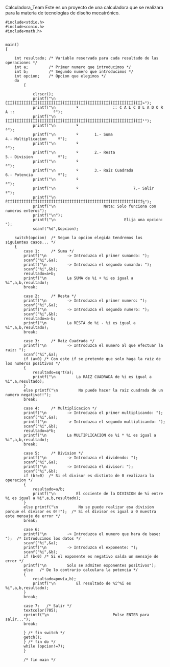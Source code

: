 Calculadora_Team
Este es un proyecto de una calculadora que se realizara para la materia de tecnologías de diseño mecatrónico.

	
	#include<stdio.h>
	#include<conio.h>
	#include<math.h>
 

	main()
	{

		int resultado; /* Variable reservada para cada resultado de las operaciones */
		int a;         /* Primer numero que introducimos */
		int b;         /* Segundo numero que introducimos */
		int opcion;    /* Opcion que elegimos */
		do
			{
		
				clrscr();
				printf("\n         ÉÍÍÍÍÍÍÍÍÍÍÍÍÍÍÍÍÍÍÍÍÍÍÍÍÍÍÍÍÍÍÍÍÍÍÍÍÍÍÍÍÍÍÍÍÍÍÍÍÍÍÍÍÍÍÍÍÍÍÍ»");
				printf("\n         º               :: C A L C U L A D O R A ::                 º");
				printf("\n         ÌÍÍÍÍÍÍÍÍÍÍÍÍÍÍÍÍÍÍÍÍÍÍÍÍÍÍÍÍÍÍÍÍÍÍÍÍÍÍÍÍÍÍÍÍÍÍÍÍÍÍÍÍÍÍÍÍÍÍÍ¹");
				printf("\n         º                                                           º");
				printf("\n         º       1.- Suma                     4.- Multiplicacion     º");
				printf("\n         º                                                           º");
				printf("\n         º       2.- Resta                    5.- Division           º");
				printf("\n         º                                                           º");
				printf("\n         º       3.- Raiz Cuadrada            6.- Potencia           º");
				printf("\n         º                                                           º");
				printf("\n         º                        7.- Salir                          º");
				printf("\n         ÈÍÍÍÍÍÍÍÍÍÍÍÍÍÍÍÍÍÍÍÍÍÍÍÍÍÍÍÍÍÍÍÍÍÍÍÍÍÍÍÍÍÍÍÍÍÍÍÍÍÍÍÍÍÍÍÍÍÍÍ¼");
				printf("\n                     Nota: Solo funciona con numeros enteros");
				printf("\n");
				printf("\n                              Elija una opcion: ");
				scanf("%d",&opcion);
		
		switch(opcion)  /* Segun la opcion elegida tendremos los siguientes casos... */
		{
			case 1:     /* Suma */
			printf("\n         -> Introduzca el primer sumando: ");
			scanf("%i",&a);
			printf("\n         -> Introduzca el segundo sumando: ");
			scanf("%i",&b);
			resultado=a+b;
			printf("\n         La SUMA de %i + %i es igual a %i",a,b,resultado);
			break;
 
			case 2:     /* Resta */
			printf("\n         -> Introduzca el primer numero: ");
			scanf("%i",&a);
			printf("\n         -> Introduzca el segundo numero: ");
			scanf("%i",&b);
			resultado=a-b;
			printf("\n         La RESTA de %i - %i es igual a %i",a,b,resultado);
			break;
 
			case 3:     /* Raiz Cuadrada */
			printf("\n         -> Introduzca el numero al que efectuar la raiz: ");
			scanf("%i",&a);
			if (a>0) /* Con este if se pretende que solo haga la raiz de los numeros positivos */
			{
				resultado=sqrt(a);
				printf("\n         La RAIZ CUADRADA de %i es igual a %i",a,resultado);
			}
			else printf("\n         No puede hacer la raiz cuadrada de un numero negativo!!");
			break;
			
			case 4:     /* Multiplicacion */
			printf("\n         -> Introduzca el primer multiplicando: ");
			scanf("%i",&a);
			printf("\n         -> Introduzca el segundo multiplicando: ");
			scanf("%i",&b);
			resultado=a*b;
			printf("\n         La MULTIPLICACION de %i * %i es igual a %i",a,b,resultado);
			break;
 
			case 5:     /* Division */
			printf("\n         -> Introduzca el dividendo: ");
			scanf("%i",&a);
			printf("\n         -> Introduzca el divisor: ");
			scanf("%i",&b);
			if (b!=0)  /* Si el divisor es distinto de 0 realizara la operacion */
			{
				resultado=a/b;
				printf("\n         El cociente de la DIVISION de %i entre %i es igual a %i",a,b,resultado);
			}
			else printf("\n         No se puede realizar esa division porque el divisor es 0!!");  /* Si el divisor es igual a 0 muestra este mensaje de error */
			break;
 
			case 6:
			printf("\n         -> Introduzca el numero que hara de base: ");  /* Introducimos los datos */
			scanf("%i",&a);
			printf("\n         -> Introduzca el exponente: ");
			scanf("%i",&b);
			if (b<0) /* Si el exponente es negativo salda un mensaje de error */
			printf("\n         Solo se admiten exponentes positivos");
			else   /* De lo contrario calculara la potencia */
			{
				resultado=pow(a,b);
				printf("\n         El resultado de %i^%i es %i",a,b,resultado);
			}
			break;
 
			case 7:   /* Salir */
			textcolor(705);
			cprintf("\n                            Pulse ENTER para salir...");
			break;
		
			} /* fin switch */
			getch();
			} /* fin do */
			while (opcion!=7);
			}  
	
			/* fin main */
			
